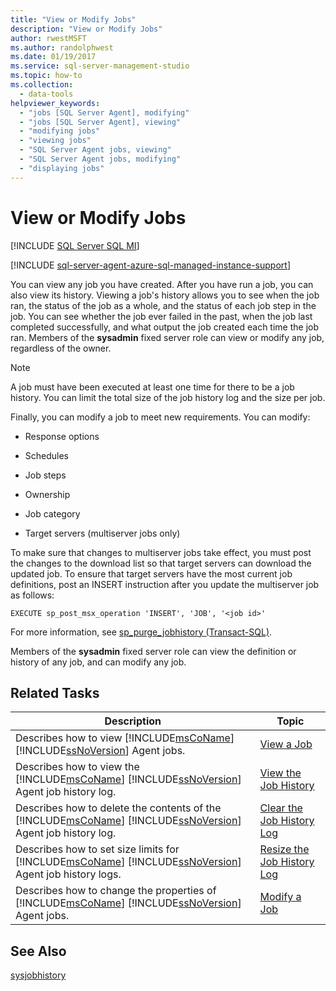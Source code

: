 ```yaml
---
title: "View or Modify Jobs"
description: "View or Modify Jobs"
author: rwestMSFT
ms.author: randolphwest
ms.date: 01/19/2017
ms.service: sql-server-management-studio
ms.topic: how-to
ms.collection:
  - data-tools
helpviewer_keywords:
  - "jobs [SQL Server Agent], modifying"
  - "jobs [SQL Server Agent], viewing"
  - "modifying jobs"
  - "viewing jobs"
  - "SQL Server Agent jobs, viewing"
  - "SQL Server Agent jobs, modifying"
  - "displaying jobs"
---
```

# View or Modify Jobs
[!INCLUDE [SQL Server SQL MI](../includes/applies-to-version/sql-asdbmi.md)]

[!INCLUDE [sql-server-agent-azure-sql-managed-instance-support](../includes/sql-server-agent-azure-sql-managed-instance-support.md)]

You can view any job you have created. After you have run a job, you can also view its history. Viewing a job's history allows you to see when the job ran, the status of the job as a whole, and the status of each job step in the job. You can see whether the job ever failed in the past, when the job last completed successfully, and what output the job created each time the job ran. Members of the **sysadmin** fixed server role can view or modify any job, regardless of the owner.  
  
> [!NOTE]  
> A job must have been executed at least one time for there to be a job history. You can limit the total size of the job history log and the size per job.  
  
Finally, you can modify a job to meet new requirements. You can modify:  
  
-   Response options  
  
-   Schedules  
  
-   Job steps  
  
-   Ownership  
  
-   Job category  
  
-   Target servers (multiserver jobs only)  
  
To make sure that changes to multiserver jobs take effect, you must post the changes to the download list so that target servers can download the updated job. To ensure that target servers have the most current job definitions, post an INSERT instruction after you update the multiserver job as follows:  
  
```  
EXECUTE sp_post_msx_operation 'INSERT', 'JOB', '<job id>'  
```  
  
For more information, see [sp_purge_jobhistory (Transact-SQL)](/sql/relational-databases/system-stored-procedures/sp-purge-jobhistory-transact-sql).  
  
Members of the **sysadmin** fixed server role can view the definition or history of any job, and can modify any job.  
  
## Related Tasks  
  
|Description|Topic|  
|-|-|  
|Describes how to view [!INCLUDE[msCoName](../includes/msconame-md.md)] [!INCLUDE[ssNoVersion](../includes/ssnoversion-md.md)] Agent jobs.|[View a Job](view-a-job.md)|  
|Describes how to view the [!INCLUDE[msCoName](../includes/msconame-md.md)] [!INCLUDE[ssNoVersion](../includes/ssnoversion-md.md)] Agent job history log.|[View the Job History](view-the-job-history.md)|  
|Describes how to delete the contents of the [!INCLUDE[msCoName](../includes/msconame-md.md)] [!INCLUDE[ssNoVersion](../includes/ssnoversion-md.md)] Agent job history log.|[Clear the Job History Log](clear-the-job-history-log.md)|  
|Describes how to set size limits for [!INCLUDE[msCoName](../includes/msconame-md.md)] [!INCLUDE[ssNoVersion](../includes/ssnoversion-md.md)] Agent job history logs.|[Resize the Job History Log](resize-the-job-history-log.md)|  
|Describes how to change the properties of [!INCLUDE[msCoName](../includes/msconame-md.md)] [!INCLUDE[ssNoVersion](../includes/ssnoversion-md.md)] Agent jobs.|[Modify a Job](modify-a-job.md)|  
  
## See Also  
[sysjobhistory](/sql/relational-databases/system-tables/dbo-sysjobhistory-transact-sql)  
